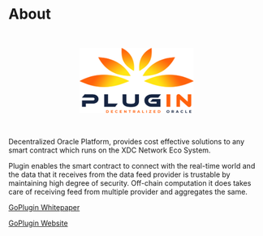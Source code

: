 # About

<br/>
<p align="center">
<a href="https://goplugin.co" target="_blank">
<img src="https://github.com/GoPlugin/Plugin/blob/main/docs/plugin.png" width="225" alt="Plugin logo">
</a>
</p>
<br/>


Decentralized Oracle Platform, provides cost effective solutions to any smart contract which runs on the XDC Network Eco System.

Plugin enables the smart contract to connect with the real-time world and the data that it receives from the data feed provider is trustable by maintaining high degree of security. Off-chain computation it does takes care of receiving feed from multiple provider and aggregates the same.

[GoPlugin Whitepaper](https://www.goplugin.co/assets/White%20Paper%20-%20Decentralized%20Oracle%20Network%20Powered%20by%20XinFin%20Blockchain%20Network.pdf)

[GoPlugin Website](https://www.goplugin.co/)
